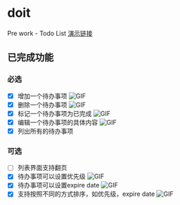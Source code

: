 # doit
Pre work - Todo List
[演示链接](http://doit.silenceender.com:8000/)
## 已完成功能
### 必选
- [x] 增加一个待办事项
![GIF](https://d26dzxoao6i3hh.cloudfront.net/items/0F1B1P0w2w290Y0i1K13/Screen%20Recording%202017-12-10%20at%2008.24.17%20PM.gif)
- [x] 删除一个待办事项
![GIF](https://d26dzxoao6i3hh.cloudfront.net/items/1e1j1V2V400g1t0M3431/Screen%20Recording%202017-12-10%20at%2008.25.58%20PM.gif)
- [x] 标记一个待办事项为已完成
![GIF](https://d26dzxoao6i3hh.cloudfront.net/items/212h2d221h332V2R1L16/Screen%20Recording%202017-12-10%20at%2008.27.24%20PM.gif)
- [x] 编辑一个待办事项的具体内容
![GIF](https://d26dzxoao6i3hh.cloudfront.net/items/0e3Q300S243W3s2V2c3T/Screen%20Recording%202017-12-10%20at%2008.28.12%20PM.gif)
- [x] 列出所有的待办事项
### 可选
- [ ] 列表界面支持翻页
- [x] 待办事项可以设置优先级
![GIF](https://d26dzxoao6i3hh.cloudfront.net/items/0e3Q300S243W3s2V2c3T/Screen%20Recording%202017-12-10%20at%2008.28.12%20PM.gif)
- [x] 待办事项可以设置expire date
![GIF](https://d26dzxoao6i3hh.cloudfront.net/items/0e3Q300S243W3s2V2c3T/Screen%20Recording%202017-12-10%20at%2008.28.12%20PM.gif)
- [x] 支持按照不同的方式排序，如优先级，expire date
![GIF](https://d26dzxoao6i3hh.cloudfront.net/items/0f1i183e3a3T0O1V1O2v/Screen%20Recording%202017-12-10%20at%2008.37.00%20PM.gif)